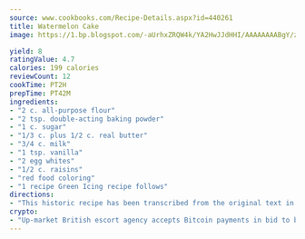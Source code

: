 ```yaml
---
source: www.cookbooks.com/Recipe-Details.aspx?id=440261
title: Watermelon Cake
image: https://1.bp.blogspot.com/-aUrhxZRQW4k/YA2HwJJdHHI/AAAAAAAABgY/z2R8OXCxqDoBQtRn-q-fHG8g9_G4G1HBwCLcBGAsYHQ/s320/13.png

yield: 8
ratingValue: 4.7
calories: 199 calories
reviewCount: 12
cookTime: PT2H
prepTime: PT42M
ingredients:
- "2 c. all-purpose flour"
- "2 tsp. double-acting baking powder"
- "1 c. sugar"
- "1/3 c. plus 1/2 c. real butter"
- "3/4 c. milk"
- "1 tsp. vanilla"
- "2 egg whites"
- "1/2 c. raisins"
- "red food coloring"
- "1 recipe Green Icing recipe follows"
directions:
- "This historic recipe has been transcribed from the original text in the 1883 version of the First Texas Cookbook."
crypto:
- "Up-market British escort agency accepts Bitcoin payments in bid to boost worker safety and client anonymity."
---
```

